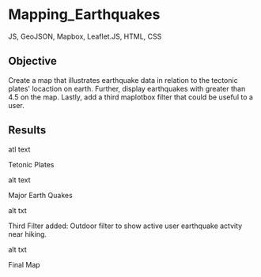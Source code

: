 # Mapping_Earthquakes
JS, GeoJSON, Mapbox, Leaflet.JS, HTML, CSS
## Objective
Create a map that illustrates earthquake data in relation to the tectonic plates' locaction on earth.  Further, display earthquakes with greater than 4.5 on the map.  Lastly, add a third maplotbox filter that could be useful to a user.

## Results
atl text

Tetonic Plates

alt text

Major Earth Quakes

alt txt

Third Filter added: Outdoor filter to show active user earthquake actvity near hiking.

alt txt 

Final Map